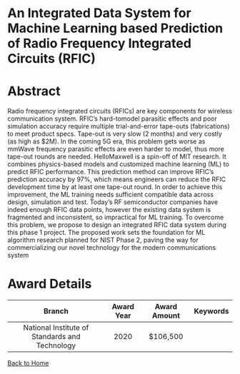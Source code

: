 
An Integrated Data System for Machine Learning based Prediction of Radio Frequency Integrated Circuits (RFIC)
=============================================================================================================

# Abstract


Radio frequency integrated circuits (RFICs) are key components for wireless communication system. RFIC’s hard-tomodel parasitic effects and poor simulation accuracy require multiple trial-and-error tape-outs (fabrications) to meet product specs. Tape-out is very slow (2 months) and very costly (as high as $2M). In the coming 5G era, this problem gets worse as mmWave frequency parasitic effects are even harder to model, thus more tape-out rounds are needed. HelloMaxwell is a spin-off of MIT research. It combines physics-based models and customized machine learning (ML) to predict RFIC performance. This prediction method can improve RFIC’s prediction accuracy by 97%, which means engineers can reduce the RFIC development time by at least one tape-out round. In order to achieve this improvement, the ML training needs sufficient compatible data across design, simulation and test. Today’s RF semiconductor companies have indeed enough RFIC data points, however the existing data system is fragmented and inconsistent, so impractical for ML training. To overcome this problem, we propose to design an integrated RFIC data system during this phase 1 project. The proposed work sets the foundation for ML algorithm research planned for NIST Phase 2, paving the way for commercializing our novel technology for the modern communications system  

# Award Details

|Branch|Award Year|Award Amount|Keywords|
| :---: | :---: | :---: | :---: |
|National Institute of Standards and Technology|2020|$106,500||
  
  


[Back to Home](https://github.com/chrischow/dod_sbir_awards#54)